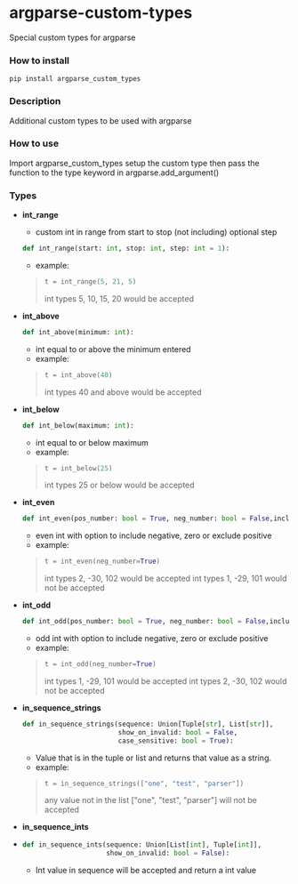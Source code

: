 # argparse-custom-types

Special custom types for argparse

### How to install
```pip install argparse_custom_types```

### Description
Additional custom types to be used with argparse

### How to use
Import argparse_custom_types setup the custom type then pass the function to the type keyword in argparse.add_argument()


### Types


- **int_range**
  - custom int in range from start to stop (not including) optional step
  ``` python
  def int_range(start: int, stop: int, step: int = 1):
   ```
  - example:
  >``` python
  > t = int_range(5, 21, 5)
  > ```
  >
  >  int types 5, 10, 15, 20 would be accepted
- **int_above**
  ``` python
  def int_above(minimum: int):
  ```
  - int equal to or above the minimum entered
  - example:
  >``` python
  > t = int_above(40)
  > ```
  >
  >  int types 40 and above would be accepted
- **int_below**
  ``` python
  def int_below(maximum: int):
  ```
  - int equal to or below maximum
  - example:
  >``` python
  > t = int_below(25)
  > ```
  >
  >  int types 25 or below would be accepted
- **int_even**
  ``` python
  def int_even(pos_number: bool = True, neg_number: bool = False,include_zero: bool = False):
  ```
  - even int with option to include negative, zero or exclude positive
  - example:
  >``` python
  > t = int_even(neg_number=True)
  > ```
  >
  >  int types 2, -30, 102 would be accepted
  >  int types 1, -29, 101 would not be accepted
- **int_odd**
  ``` python
  def int_odd(pos_number: bool = True, neg_number: bool = False,include_zero: bool = False):
  ```
  - odd int with option to include negative, zero or exclude positive
  - example:
  >``` python
  > t = int_odd(neg_number=True)
  > ```
  >
  >  int types 1, -29, 101 would be accepted
  >  int types 2, -30, 102 would not be accepted
- **in_sequence_strings**
  ``` python
  def in_sequence_strings(sequence: Union[Tuple[str], List[str]],
                          show_on_invalid: bool = False,
                          case_sensitive: bool = True):
  ```
  - Value that is in the tuple or list and returns that value as a string.
  - example:
  >``` python
  > t = in_sequence_strings(["one", "test", "parser"])
  > ```
  >
  >  any value not in the list ["one", "test", "parser"] will not be accepted
  >

- **in_sequence_ints**
- ```python
  def in_sequence_ints(sequence: Union[List[int], Tuple[int]],
                       show_on_invalid: bool = False):
  ```
  - Int value in sequence will be accepted and return a int value

